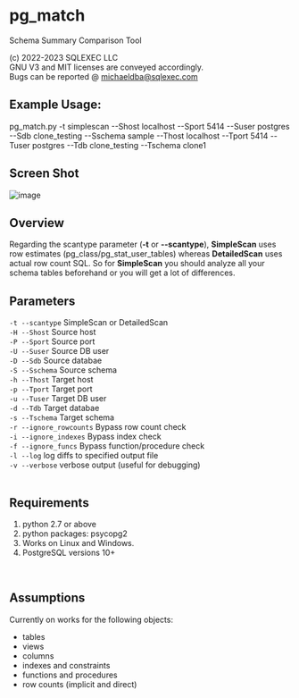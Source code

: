 # pg_match
Schema Summary Comparison Tool

(c) 2022-2023 SQLEXEC LLC
<br/>
GNU V3 and MIT licenses are conveyed accordingly.
<br/>
Bugs can be reported @ michaeldba@sqlexec.com

## Example Usage:
pg_match.py -t simplescan --Shost localhost --Sport 5414 --Suser postgres --Sdb clone_testing --Sschema sample --Thost localhost --Tport 5414 --Tuser postgres --Tdb clone_testing --Tschema clone1

## Screen Shot

![image](https://user-images.githubusercontent.com/12436545/187948655-a1717907-646a-4464-8756-561f5f23e830.png)

## Overview
Regarding the scantype parameter (**-t** or **--scantype**), **SimpleScan** uses row estimates (pg_class/pg_stat_user_tables) whereas **DetailedScan** uses actual row count SQL. So for **SimpleScan** you should analyze all your schema tables beforehand or you will get a lot of differences.

## Parameters

`-t --scantype`          SimpleScan or DetailedScan 
<br/>
`-H --Shost`            Source host
<br/>
`-P --Sport`            Source port
<br/>
`-U --Suser`            Source DB user
<br/>
`-D --Sdb`              Source databae
<br/>
`-S --Sschema`          Source schema
<br/>
`-h --Thost`            Target host
<br/>
`-p --Tport`            Target port
<br/>
`-u --Tuser`            Target DB user
<br/>
`-d --Tdb`              Target databae
<br/>
`-s --Tschema`          Target schema
<br/>
`-r --ignore_rowcounts` Bypass row count check
<br/>
`-i --ignore_indexes`   Bypass index check
<br/>
`-f --ignore_funcs`     Bypass function/procedure check
<br/>
`-l --log`              log diffs to specified output file
<br/>
`-v --verbose`          verbose output (useful for debugging)
<br/>
<br/>

## Requirements
1. python 2.7 or above
2. python packages: psycopg2
3. Works on Linux and Windows.
4. PostgreSQL versions 10+
<br/>

## Assumptions
Currently on works for the following objects:
* tables
* views
* columns
* indexes and constraints
* functions and procedures
* row counts (implicit and direct)

